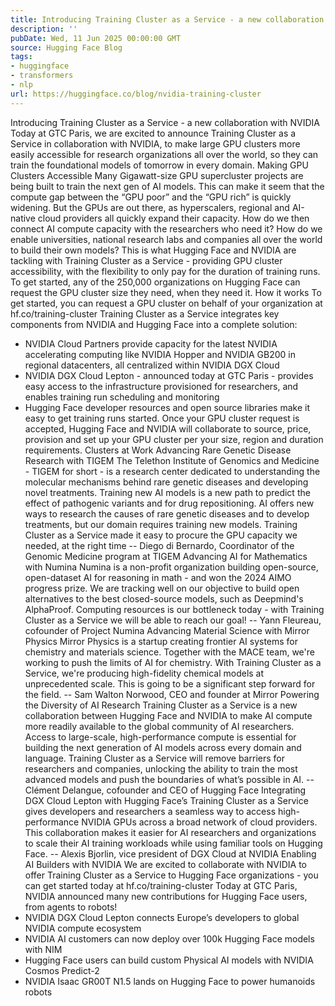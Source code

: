 ```yaml
---
title: Introducing Training Cluster as a Service - a new collaboration with NVIDIA
description: ''
pubDate: Wed, 11 Jun 2025 00:00:00 GMT
source: Hugging Face Blog
tags:
- huggingface
- transformers
- nlp
url: https://huggingface.co/blog/nvidia-training-cluster
---
```


Introducing Training Cluster as a Service - a new collaboration with NVIDIA
Today at GTC Paris, we are excited to announce Training Cluster as a Service in collaboration with NVIDIA, to make large GPU clusters more easily accessible for research organizations all over the world, so they can train the foundational models of tomorrow in every domain.
Making GPU Clusters Accessible
Many Gigawatt-size GPU supercluster projects are being built to train the next gen of AI models. This can make it seem that the compute gap between the “GPU poor” and the “GPU rich” is quickly widening. But the GPUs are out there, as hyperscalers, regional and AI-native cloud providers all quickly expand their capacity.
How do we then connect AI compute capacity with the researchers who need it? How do we enable universities, national research labs and companies all over the world to build their own models?
This is what Hugging Face and NVIDIA are tackling with Training Cluster as a Service - providing GPU cluster accessibility, with the flexibility to only pay for the duration of training runs.
To get started, any of the 250,000 organizations on Hugging Face can request the GPU cluster size they need, when they need it.
How it works
To get started, you can request a GPU cluster on behalf of your organization at hf.co/training-cluster
Training Cluster as a Service integrates key components from NVIDIA and Hugging Face into a complete solution:
- NVIDIA Cloud Partners provide capacity for the latest NVIDIA accelerating computing like NVIDIA Hopper and NVIDIA GB200 in regional datacenters, all centralized within NVIDIA DGX Cloud
- NVIDIA DGX Cloud Lepton - announced today at GTC Paris - provides easy access to the infrastructure provisioned for researchers, and enables training run scheduling and monitoring
- Hugging Face developer resources and open source libraries make it easy to get training runs started.
Once your GPU cluster request is accepted, Hugging Face and NVIDIA will collaborate to source, price, provision and set up your GPU cluster per your size, region and duration requirements.
Clusters at Work
Advancing Rare Genetic Disease Research with TIGEM
The Telethon Institute of Genomics and Medicine - TIGEM for short - is a research center dedicated to understanding the molecular mechanisms behind rare genetic diseases and developing novel treatments. Training new AI models is a new path to predict the effect of pathogenic variants and for drug repositioning.
AI offers new ways to research the causes of rare genetic diseases and to develop treatments, but our domain requires training new models. Training Cluster as a Service made it easy to procure the GPU capacity we needed, at the right time
-- Diego di Bernardo, Coordinator of the Genomic Medicine program at TIGEM
Advancing AI for Mathematics with Numina
Numina is a non-profit organization building open-source, open-dataset AI for reasoning in math - and won the 2024 AIMO progress prize.
We are tracking well on our objective to build open alternatives to the best closed-source models, such as Deepmind's AlphaProof. Computing resources is our bottleneck today - with Training Cluster as a Service we will be able to reach our goal!
-- Yann Fleureau, cofounder of Project Numina
Advancing Material Science with Mirror Physics
Mirror Physics is a startup creating frontier AI systems for chemistry and materials science.
Together with the MACE team, we're working to push the limits of AI for chemistry. With Training Cluster as a Service, we're producing high-fidelity chemical models at unprecedented scale. This is going to be a significant step forward for the field.
-- Sam Walton Norwood, CEO and founder at Mirror
Powering the Diversity of AI Research
Training Cluster as a Service is a new collaboration between Hugging Face and NVIDIA to make AI compute more readily available to the global community of AI researchers.
Access to large-scale, high-performance compute is essential for building the next generation of AI models across every domain and language. Training Cluster as a Service will remove barriers for researchers and companies, unlocking the ability to train the most advanced models and push the boundaries of what’s possible in AI.
-- Clément Delangue, cofounder and CEO of Hugging Face
Integrating DGX Cloud Lepton with Hugging Face’s Training Cluster as a Service gives developers and researchers a seamless way to access high-performance NVIDIA GPUs across a broad network of cloud providers. This collaboration makes it easier for AI researchers and organizations to scale their AI training workloads while using familiar tools on Hugging Face.
-- Alexis Bjorlin, vice president of DGX Cloud at NVIDIA
Enabling AI Builders with NVIDIA
We are excited to collaborate with NVIDIA to offer Training Cluster as a Service to Hugging Face organizations - you can get started today at hf.co/training-cluster
Today at GTC Paris, NVIDIA announced many new contributions for Hugging Face users, from agents to robots!
- NVIDIA DGX Cloud Lepton connects Europe’s developers to global NVIDIA compute ecosystem
- NVIDIA AI customers can now deploy over 100k Hugging Face models with NIM
- Hugging Face users can build custom Physical AI models with NVIDIA Cosmos Predict-2
- NVIDIA Isaac GR00T N1.5 lands on Hugging Face to power humanoids robots